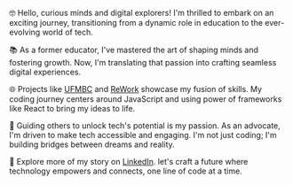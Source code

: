 :nerd_face: Hello, curious minds and digital explorers! I'm thrilled to embark on an exciting journey, transitioning from a dynamic role in education to the ever-evolving world of tech.

📚 As a former educator, I've mastered the art of shaping minds and fostering growth. Now, I'm translating that passion into crafting seamless digital experiences.

🌐 Projects like [UFMBC](https://ufmbc.org) and [ReWork](https://reworkbywj.com) showcase my fusion of skills. My coding journey centers around JavaScript and using power of frameworks like React to bring my ideas to life.

🎯 Guiding others to unlock tech's potential is my passion. As an advocate, I'm driven to make tech accessible and engaging. I'm not just coding; I'm building bridges between dreams and reality.

🔗 Explore more of my story on [LinkedIn](https://www.linkedin.com/in/wynstona-jackreece/). let's craft a future where technology empowers and connects, one line of code at a time.

